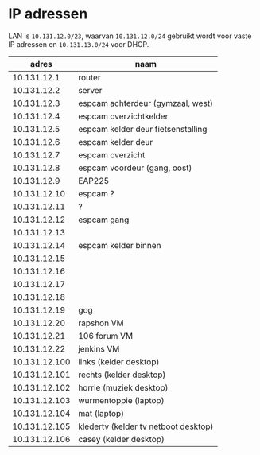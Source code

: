 # IP adressen

LAN is `10.131.12.0/23`, waarvan `10.131.12.0/24` gebruikt wordt voor vaste IP adressen en `10.131.13.0/24` voor DHCP.

| adres         | naam
| ------------- | -------------------
| 10.131.12.1   | router
| 10.131.12.2   | server
| 10.131.12.3   | espcam achterdeur (gymzaal, west)
| 10.131.12.4   | espcam overzichtkelder
| 10.131.12.5   | espcam kelder deur fietsenstalling
| 10.131.12.6   | espcam kelder deur
| 10.131.12.7   | espcam overzicht
| 10.131.12.8   | espcam voordeur (gang, oost)
| 10.131.12.9   | EAP225
| 10.131.12.10  | espcam ?
| 10.131.12.11  | ?
| 10.131.12.12  | espcam gang
| 10.131.12.13  |
| 10.131.12.14  | espcam kelder binnen
| 10.131.12.15  |
| 10.131.12.16  |
| 10.131.12.17  |
| 10.131.12.18  |
| 10.131.12.19  | gog
| 10.131.12.20  | rapshon VM
| 10.131.12.21  | 106 forum VM
| 10.131.12.22  | jenkins VM
| 10.131.12.100 | links (kelder desktop)
| 10.131.12.101 | rechts (kelder desktop)
| 10.131.12.102 | horrie (muziek desktop)
| 10.131.12.103 | wurmentoppie (laptop)
| 10.131.12.104 | mat (laptop)
| 10.131.12.105 | kledertv (kelder tv netboot desktop)
| 10.131.12.106 | casey (kelder desktop)
